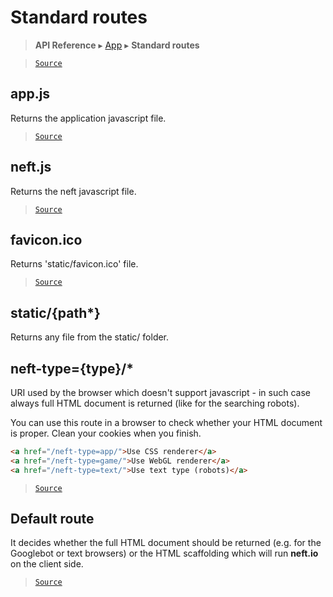 # Standard routes

> **API Reference** ▸ [App](/api/app.md) ▸ **Standard routes**

<!-- toc -->

> [`Source`](https://github.com/Neft-io/neft/blob/e37c13b0dda282278ec8cbd4caebd0d5b818c058/src/app/bootstrap/route.node.litcoffee)

## app.js

Returns the application javascript file.


> [`Source`](https://github.com/Neft-io/neft/blob/e37c13b0dda282278ec8cbd4caebd0d5b818c058/src/app/bootstrap/route.node.litcoffee)

## neft.js

Returns the neft javascript file.


> [`Source`](https://github.com/Neft-io/neft/blob/e37c13b0dda282278ec8cbd4caebd0d5b818c058/src/app/bootstrap/route.node.litcoffee)

## favicon.ico

Returns 'static/favicon.ico' file.


> [`Source`](https://github.com/Neft-io/neft/blob/e37c13b0dda282278ec8cbd4caebd0d5b818c058/src/app/bootstrap/route.node.litcoffee)

## static/{path*}

Returns any file from the static/ folder.

## neft-type={type}/*

URI used by the browser which doesn't support javascript - in such case always
full HTML document is returned (like for the searching robots).

You can use this route in a browser to check whether your HTML document is proper.
Clean your cookies when you finish.

```html
<a href="/neft-type=app/">Use CSS renderer</a>
<a href="/neft-type=game/">Use WebGL renderer</a>
<a href="/neft-type=text/">Use text type (robots)</a>
```


> [`Source`](https://github.com/Neft-io/neft/blob/e37c13b0dda282278ec8cbd4caebd0d5b818c058/src/app/bootstrap/route.node.litcoffee)

## Default route

It decides whether the full HTML document should be returned (e.g. for the Googlebot or
text browsers) or the HTML scaffolding which will run **neft.io** on the client side.


> [`Source`](https://github.com/Neft-io/neft/blob/e37c13b0dda282278ec8cbd4caebd0d5b818c058/src/app/bootstrap/route.node.litcoffee)

